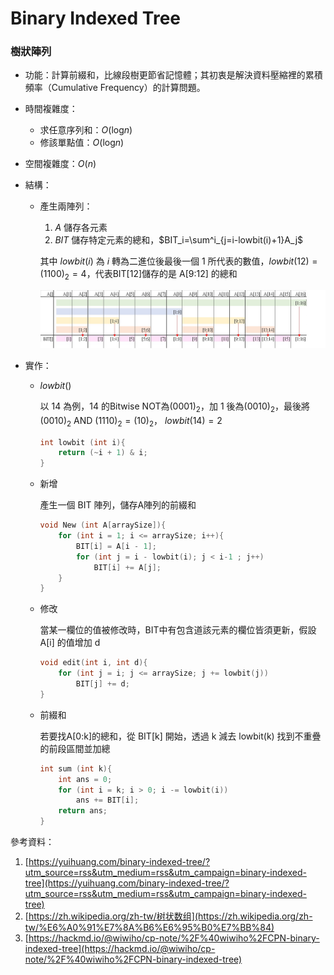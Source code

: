 # Binary Indexed Tree

### **樹狀陣列**

- 功能：計算前綴和，比線段樹更節省記憶體；其初衷是解決資料壓縮裡的累積頻率（Cumulative Frequency）的計算問題。
- 時間複雜度：
    - 求任意序列和：*O*(log*n*)
    - 修該單點值：*O*(log*n*)
- 空間複雜度：*O*(*n*)
- 結構：
    - 產生兩陣列：
        1. $A$ 儲存各元素
        2. $BIT$ 儲存特定元素的總和，$BIT_i=\sum^i_{j=i-lowbit(i)+1}A_j$
        
        其中 $lowbit(i)$ 為 $i$ 轉為二進位後最後一個 $1$ 所代表的數值，$lowbit(12)=(1100)_{2}=4$，代表BIT[12]儲存的是 A[9:12] 的總和
        
        ![Untitled](https://github.com/D13Ding/writeups/blob/main/Data%20structure/img/Binary%2520Indexed%2520Tree%2520.jpeg)
        
- 實作：
    - $lowbit()$
        
        以 $14$ 為例，$14$ 的Bitwise NOT為$(0001)_2$，加 $1$ 後為$(0010)_2$，最後將 $(0010)_2 \text{ AND } (1110)_2=(10)_2$，  $lowbit(14)=2$  
        
        ```cpp
        int lowbit (int i){
        	return (~i + 1) & i;	
        }
        ```
        
    - 新增
        
        產生一個 BIT 陣列，儲存A陣列的前綴和
        
        ```cpp
        void New (int A[arraySize]){
        	for (int i = 1; i <= arraySize; i++){
                BIT[i] = A[i - 1];
                for (int j = i - lowbit(i); j < i-1 ; j++)
                    BIT[i] += A[j];
            }
        }
        ```
        
    - 修改
        
        當某一欄位的值被修改時，BIT中有包含道該元素的欄位皆須更新，假設A[i] 的值增加 d 
        
        ```cpp
        void edit(int i, int d){
            for (int j = i; j <= arraySize; j += lowbit(j))
                BIT[j] += d;
        }
        ```
        
    - 前綴和
        
        若要找A[0:k]的總和，從 BIT[k] 開始，透過 k 減去 lowbit(k) 找到不重疊的前段區間並加總
        
        ```cpp
        int sum (int k){
            int ans = 0;
            for (int i = k; i > 0; i -= lowbit(i))
                ans += BIT[i];
            return ans;
        }
        ```
        

參考資料：

1. [https://yuihuang.com/binary-indexed-tree/?utm_source=rss&utm_medium=rss&utm_campaign=binary-indexed-tree](https://yuihuang.com/binary-indexed-tree/?utm_source=rss&utm_medium=rss&utm_campaign=binary-indexed-tree)
2. [https://zh.wikipedia.org/zh-tw/树状数组](https://zh.wikipedia.org/zh-tw/%E6%A0%91%E7%8A%B6%E6%95%B0%E7%BB%84)
3. [https://hackmd.io/@wiwiho/cp-note/%2F%40wiwiho%2FCPN-binary-indexed-tree](https://hackmd.io/@wiwiho/cp-note/%2F%40wiwiho%2FCPN-binary-indexed-tree)
